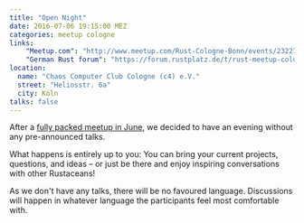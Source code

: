 ```yaml
---
title: "Open Night"
date: 2016-07-06 19:15:00 MEZ
categories: meetup cologne
links:
    "Meetup.com": "http://www.meetup.com/Rust-Cologne-Bonn/events/232274957/"
    "German Rust forum": "https://forum.rustplatz.de/t/rust-meetup-cologne-bonn-6-7/149"
location:
  name: "Chaos Computer Club Cologne (c4) e.V."
  street: "Heliosstr. 6a"
  city: Köln
talks: false
---
```

After a [fully packed meetup in June](http://rustaceans.cologne/2016/06/06/rust-anniversary-part-2.html), we decided to have an evening without any pre-announced talks.

What happens is entirely up to you: You can bring your current projects, questions, and ideas – or just be there and enjoy inspiring conversations with other Rustaceans! 

As we don't have any talks, there will be no favoured language. Discussions will happen in whatever language the participants feel most comfortable with.
